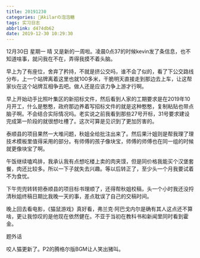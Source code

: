 ```yaml
---
title: 20191230
categories: 🍬Akilarの泡泡糖
tags: 实习日志
abbrlink: d474db62
date: 2019-12-30 10:29:30
---
```

12月30日 星期一 晴
又是新的一周啦。凌晨0点37的时候kevin发了条信息，也不知道啥事，就问我在不在，弄得我摸不着头脑。

早上为了有座位，舍弃了矜持，不就是挤公交吗，谁不会了似的，看了下公交路线分布，上一个站牌离着这里也就100多米，干脆明天直接走到那边去上车，让这帮家伙在这个站牌互相争去吧。做人还是应该力争上游才行啊。

早上开始动手比照叶集区的新招标文件，然后看到人家的工期要求是在2019年10月开工，什么是憨憨，政府那边养着写招标文件的就是这种憨憨，复制粘贴也带点脑子啊。不会结合实际情况吗。老实说之前我看到那些27号开标，31号要求建设完成第一阶段的就很想吐槽了。这次可算是见识到了更加厉害的。

泰顺县的项目果然一大堆问题，秋姐全给批注出来了。然后果汁姐则是帮我理了理技术模板里值得采用的部分。有师傅的孩子像块宝，师傅的师傅也在同一组的时候就更像块宝了啊。

午饭继续嗑鸡排，我承认我有点想吃楼上卖的肉夹馍，但是同价格我能买个汉堡套餐，肉还比较多。所以一下子就失去兴趣。等以后转正了，至少头一个月我要试着不为食忧。

下午兜兜转转把泰顺县的项目标书理顺了，还得帮秋姐校稿，头一个小时我还没捋清秋姐终稿日期比我晚一天的事，差点耽误了自己的交稿时间。

晚上回去看电影，《猫鼠游戏》真好看，弗兰克·阿巴戈内尔是确有其人这点还不算啥，更让我惊叹的是他现在依然健在。不亚于当初在教科书和新闻里同时看到霍金。

题外话

咬人猫更新了。P2的腾格尔版BGM让人笑出猪叫。
